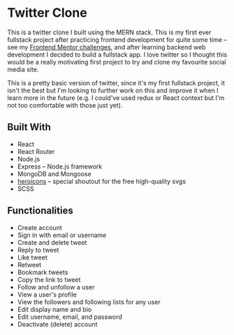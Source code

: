 # Twitter Clone

This is a twitter clone I built using the MERN stack. This is my first ever fullstack project after practicing frontend development for quite some time – see my [Frontend Mentor challenges](https://github.com/nkhatri7/Frontend-Mentor-Challenges), and after learning backend web development I decided to build a fullstack app. I love twitter so I thought this would be a really motivating first project to try and clone my favourite social media site.

This is a pretty basic version of twitter, since it's my first fullstack project, it isn't the best but I'm looking to further work on this and improve it when I learn more in the future (e.g. I could've used redux or React context but I'm not too comfortable with those just yet).

## Built With
- React
- React Router
- Node.js
- Express – Node.js framework
- MongoDB and Mongoose
- [heroicons](https://heroicons.com/) – special shoutout for the free high-quality svgs
- SCSS

## Functionalities
- Create account
- Sign in with email or username
- Create and delete tweet
- Reply to tweet
- Like tweet
- Retweet
- Bookmark tweets
- Copy the link to tweet
- Follow and unfollow a user
- View a user's profile
- View the followers and following lists for any user
- Edit display name and bio
- Edit username, email, and password
- Deactivate (delete) account
